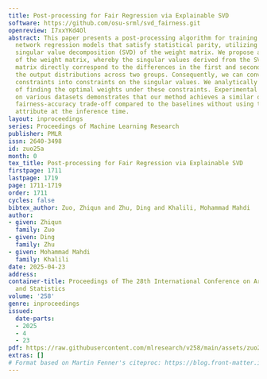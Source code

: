 ```yaml
---
title: Post-processing for Fair Regression via Explainable SVD
software: https://github.com/osu-srml/svd_fairness.git
openreview: I7xxYKd4Ol
abstract: This paper presents a post-processing algorithm for training fair neural
  network regression models that satisfy statistical parity, utilizing an explainable
  singular value decomposition (SVD) of the weight matrix. We propose a linear transformation
  of the weight matrix, whereby the singular values derived from the SVD of the transformed
  matrix directly correspond to the differences in the first and second moments of
  the output distributions across two groups. Consequently, we can convert the fairness
  constraints into constraints on the singular values. We analytically solve the problem
  of finding the optimal weights under these constraints. Experimental validation
  on various datasets demonstrates that our method achieves a similar or superior
  fairness-accuracy trade-off compared to the baselines without using the sensitive
  attribute at the inference time.
layout: inproceedings
series: Proceedings of Machine Learning Research
publisher: PMLR
issn: 2640-3498
id: zuo25a
month: 0
tex_title: Post-processing for Fair Regression via Explainable SVD
firstpage: 1711
lastpage: 1719
page: 1711-1719
order: 1711
cycles: false
bibtex_author: Zuo, Zhiqun and Zhu, Ding and Khalili, Mohammad Mahdi
author:
- given: Zhiqun
  family: Zuo
- given: Ding
  family: Zhu
- given: Mohammad Mahdi
  family: Khalili
date: 2025-04-23
address:
container-title: Proceedings of The 28th International Conference on Artificial Intelligence
  and Statistics
volume: '258'
genre: inproceedings
issued:
  date-parts:
  - 2025
  - 4
  - 23
pdf: https://raw.githubusercontent.com/mlresearch/v258/main/assets/zuo25a/zuo25a.pdf
extras: []
# Format based on Martin Fenner's citeproc: https://blog.front-matter.io/posts/citeproc-yaml-for-bibliographies/
---
```

